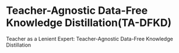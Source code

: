 # Teacher-Agnostic Data-Free Knowledge Distillation(TA-DFKD)

Teacher as a Lenient Expert: Teacher-Agnostic Data-Free Knowledge Distillation


